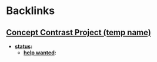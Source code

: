 
# Backlinks
## [Concept Contrast Project (temp name)](<Concept Contrast Project (temp name).md>)
- **[status](<status.md>):**
    - **[help wanted](<help wanted.md>):**

